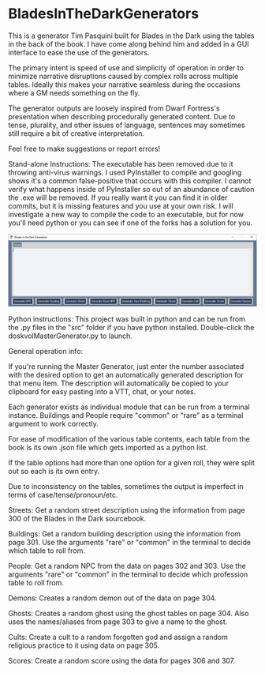 # BladesInTheDarkGenerators
This is a generator Tim Pasquini built for Blades in the Dark using the tables 
in the back of the book. I have come along behind him and added in a GUI interface to ease the use 
of the generators. 

The primary intent is speed of use and simplicity
of operation in order to minimize narrative disruptions caused by complex 
rolls across multiple tables. Ideally this makes your narrative seamless
during the occasions where a GM needs something on the fly. 


The generator outputs are loosely inspired from Dwarf Fortress's 
presentation when describing procedurally generated content. Due to tense, 
plurality, and other issues of language, sentences may sometimes still 
require a bit of creative interpretation. 

Feel free to make suggestions or report errors!

Stand-alone Instructions:
The executable has been removed due to it throwing anti-virus warnings. 
I used PyInstaller to compile and googling shows it's a common false-positive that
occurs with this compiler. I cannot verify what happens inside of PyInstaller
so out of an abundance of caution the .exe will be removed. If you really want it you 
can find it in older commits, but it is missing features and you use at your own risk. 
I will investigate a new way to compile the code to an executable, but for 
now you'll need python or you can see if one of the forks has a solution for you.

![generator_screenshot](generator_screenshot.PNG)

Python instructions:
This project was built in python and can be run from the .py files in
the "src" folder if you have python installed. Double-click the 
doskvolMasterGenerator.py to launch. 

General operation info:

If you're running the Master Generator, just enter the number associated with the 
desired option to get an automatically generated description for that menu item. The
description will automatically be copied to your clipboard for easy pasting into
a VTT, chat, or your notes.

Each generator exists as individual module that can be run from a
terminal instance. Buildings and People require "common" or "rare" as
a terminal argument to work correctly.

For ease of modification of the various table contents, each table from 
the book is its own .json file which gets imported as a python list.

If the table options had more than one option for a given roll, they 
were split out so each is its own entry.

Due to inconsistency on the tables, sometimes the output is imperfect in
terms of case/tense/pronoun/etc.

Streets:
Get a random street description using the information from page 300 of 
the Blades in the Dark sourcebook.

Buildings:
Get a random building description using the information from page 301. 
Use the arguments "rare" or "common" in the terminal to decide which 
table to roll from.

People:
Get a random NPC from the data on pages 302 and 303. Use the arguments
"rare" or "common" in the terminal to decide which profession table to 
roll from.

Demons:
Creates a random demon out of the data on page 304. 

Ghosts:
Creates a random ghost using the ghost tables on page 304. 
Also uses the names/aliases from page 303 to give a name to the ghost.

Cults:
Create a cult to a random forgotten god and assign a random religious practice to it using data on page 305.

Scores:
Create a random score using the data for pages 306 and 307.
